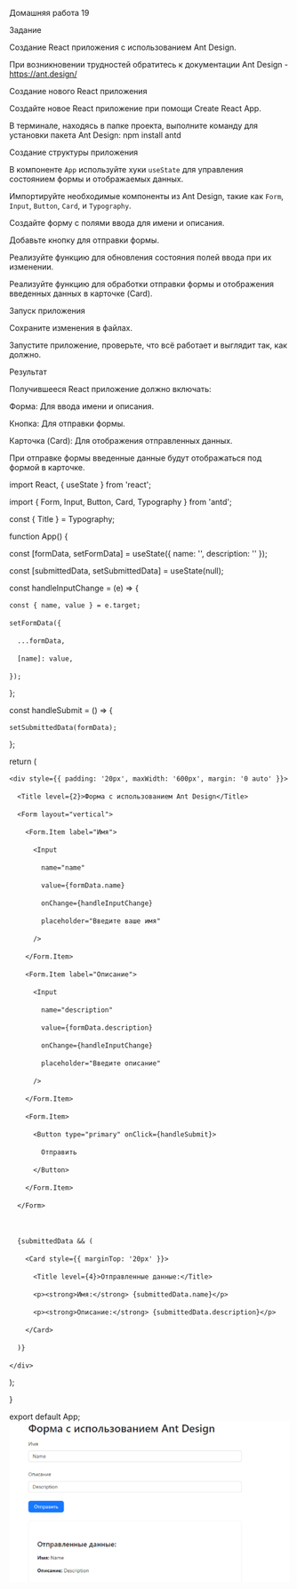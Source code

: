 Домашняя работа 19

Задание

Создание React приложения с использованием Ant Design.

При возникновении трудностей обратитесь к документации Ant Design - https://ant.design/

Создание нового React приложения

Создайте новое React приложение при помощи Create React App.

В терминале, находясь в папке проекта, выполните команду для установки пакета Ant Design: npm install antd

Создание структуры приложения

В компоненте `App` используйте хуки `useState` для управления состоянием формы и отображаемых данных.

Импортируйте необходимые компоненты из Ant Design, такие как `Form`, `Input`, `Button`, `Card`, и `Typography`.

Создайте форму с полями ввода для имени и описания.

Добавьте кнопку для отправки формы.

Реализуйте функцию для обновления состояния полей ввода при их изменении.

Реализуйте функцию для обработки отправки формы и отображения введенных данных в карточке (Card).

Запуск приложения

Сохраните изменения в файлах.

Запустите приложение, проверьте, что всё работает и выглядит так, как должно.

Результат

Получившееся React приложение должно включать:

Форма: Для ввода имени и описания.

Кнопка: Для отправки формы.

Карточка (Card): Для отображения отправленных данных.

При отправке формы введенные данные будут отображаться под формой в карточке.

import React, { useState } from 'react';

import { Form, Input, Button, Card, Typography } from 'antd';

const { Title } = Typography;

function App() {

const [formData, setFormData] = useState({ name: '', description: '' });

const [submittedData, setSubmittedData] = useState(null);

const handleInputChange = (e) => {

    const { name, value } = e.target;

    setFormData({

      ...formData,

      [name]: value,

    });

};

const handleSubmit = () => {

    setSubmittedData(formData);

};

return (

    <div style={{ padding: '20px', maxWidth: '600px', margin: '0 auto' }}>

      <Title level={2}>Форма с использованием Ant Design</Title>

      <Form layout="vertical">

        <Form.Item label="Имя">

          <Input

            name="name"

            value={formData.name}

            onChange={handleInputChange}

            placeholder="Введите ваше имя"

          />

        </Form.Item>

        <Form.Item label="Описание">

          <Input

            name="description"

            value={formData.description}

            onChange={handleInputChange}

            placeholder="Введите описание"

          />

        </Form.Item>

        <Form.Item>

          <Button type="primary" onClick={handleSubmit}>

            Отправить

          </Button>

        </Form.Item>

      </Form>



      {submittedData && (

        <Card style={{ marginTop: '20px' }}>

          <Title level={4}>Отправленные данные:</Title>

          <p><strong>Имя:</strong> {submittedData.name}</p>

          <p><strong>Описание:</strong> {submittedData.description}</p>

        </Card>

      )}

    </div>

);

}

export default App;
![alt text](image.png)
